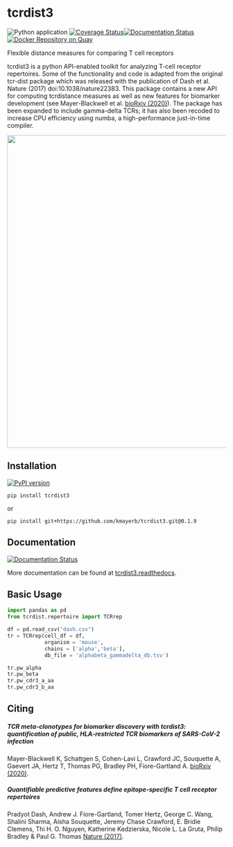 # tcrdist3

![Python application](https://github.com/kmayerb/tcrdist3/workflows/Python%20application/badge.svg?event=push) [![Coverage Status](https://coveralls.io/repos/github/kmayerb/tcrdist3/badge.svg?branch=master)](https://coveralls.io/github/kmayerb/tcrdist3?branch=master)[![Documentation Status](https://readthedocs.org/projects/tcrdist3/badge/?version=latest)](https://tcrdist3.readthedocs.io/en/latest/?badge=latest)
[![Docker Repository on Quay](https://quay.io/repository/kmayerb/tcrdist3/status "Docker Repository on Quay")](https://quay.io/repository/kmayerb/tcrdist3)

Flexible distance measures for comparing T cell receptors 

tcrdist3 is a python API-enabled toolkit for analyzing T-cell receptor repertoires. Some of the functionality and code is adapted from the original tcr-dist package which was released with the publication of Dash et al. Nature (2017) doi:10.1038/nature22383. This package contains a new API for computing tcrdistance measures as well as new features for biomarker development (see Mayer-Blackwell et al. [bioRxiv (2020)](https://www.biorxiv.org/content/10.1101/2020.12.24.424260v1)). The package has been expanded to include gamma-delta TCRs; it has also been recoded to increase CPU efficiency using numba, a high-performance just-in-time compiler.

<img src="https://user-images.githubusercontent.com/46639063/103250818-a58f0600-492a-11eb-8161-f6e701755b0a.mp4" width="720">

## Installation

[![PyPI version](https://badge.fury.io/py/tcrdist3.svg)](https://badge.fury.io/py/tcrdist3)

```
pip install tcrdist3
```

or 

```
pip install git+https://github.com/kmayerb/tcrdist3.git@0.1.9
```

## Documentation
[![Documentation Status](https://readthedocs.org/projects/tcrdist3/badge/?version=latest)](https://tcrdist3.readthedocs.io/en/latest/?badge=latest)

More documentation can be found at [tcrdist3.readthedocs](https://tcrdist3.readthedocs.io/).

## Basic Usage

```python
import pandas as pd
from tcrdist.repertoire import TCRrep

df = pd.read_csv("dash.csv")
tr = TCRrep(cell_df = df, 
            organism = 'mouse', 
            chains = ['alpha','beta'], 
            db_file = 'alphabeta_gammadelta_db.tsv')

tr.pw_alpha
tr.pw_beta
tr.pw_cdr3_a_aa
tr.pw_cdr3_b_aa
```

## Citing

##### TCR meta-clonotypes for biomarker discovery with tcrdist3: quantification of public, HLA-restricted TCR biomarkers of SARS-CoV-2 infection

Mayer-Blackwell K, Schattgen S, Cohen-Lavi L, Crawford JC, Souquette A, Gaevert JA, Hertz T, Thomas PG, Bradley PH, Fiore-Gartland A. [bioRxiv (2020)](https://www.biorxiv.org/content/10.1101/2020.12.24.424260v1).


##### Quantifiable predictive features define epitope-specific T cell receptor repertoires

Pradyot Dash, Andrew J. Fiore-Gartland, Tomer Hertz, George C. Wang, Shalini Sharma, Aisha Souquette, Jeremy Chase Crawford, E. Bridie Clemens, Thi H. O. Nguyen, Katherine Kedzierska, Nicole L. La Gruta, Philip Bradley & Paul G. Thomas [Nature (2017)](https://doi.org/10.1038/nature22383).
